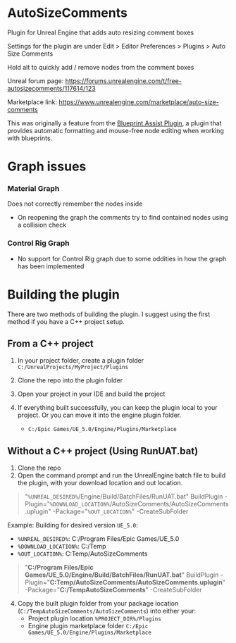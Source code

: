 # AutoSizeComments
Plugin for Unreal Engine that adds auto resizing comment boxes

Settings for the plugin are under Edit > Editor Preferences > Plugins > Auto Size Comments

Hold alt to quickly add / remove nodes from the comment boxes

Unreal forum page: https://forums.unrealengine.com/t/free-autosizecomments/117614/123

Marketplace link: https://www.unrealengine.com/marketplace/auto-size-comments

This was originally a feature from the [Blueprint Assist Plugin](https://www.unrealengine.com/marketplace/en-US/product/blueprint-assist), a plugin that provides automatic formatting and mouse-free node editing when working with blueprints.

# Graph issues

### Material Graph

Does not correctly remember the nodes inside
* On reopening the graph the comments try to find contained nodes using a collision check

### Control Rig Graph
* No support for Control Rig graph due to some oddities in how the graph has been implemented

# Building the plugin

There are two methods of building the plugin. I suggest using the first method if you have a C++ project setup.

## From a C++ project

1. In your project folder, create a plugin folder `C:/UnrealProjects/MyProject/Plugins`

1. Clone the repo into the plugin folder

1. Open your project in your IDE and build the project

1. If everything built successfully, you can keep the plugin local to your project. Or you can move it into the engine plugin folder. 
    * `C:/Epic Games/UE_5.0/Engine/Plugins/Marketplace`

## Without a C++ project (Using RunUAT.bat)

1. Clone the repo
1. Open the command prompt and run the UnrealEngine batch file to build the plugin, with your download location and out location.

> "`%UNREAL_DESIRED%`/Engine/Build/BatchFiles/RunUAT.bat" BuildPlugin -Plugin="`%DOWNLOAD_LOCATION%`/AutoSizeComments/AutoSizeComments.uplugin" -Package="`%OUT_LOCATION%`" -CreateSubFolder

Example: Building for desired version `UE_5.0`:

* `%UNREAL_DESIRED%`: C:/Program Files/Epic Games/UE_5.0
* `%DOWNLOAD_LOCATION%`: C:/Temp
* `%OUT_LOCATION%`: C:Temp/AutoSizeComments

> "**C:/Program Files/Epic Games/UE_5.0/Engine/Build/BatchFiles/RunUAT.bat**" BuildPlugin -Plugin="**C:Temp/AutoSizeComments/AutoSizeComments.uplugin**" -Package="**C:/TempAutoSizeComments**" -CreateSubFolder

4. Copy the built plugin folder from your package location (`C:/TempAutoSizeComments/AutoSizeComments`) into either your:
    * Project plugin location `%PROJECT_DIR%/Plugins`
    * Engine plugin marketplace folder `C:/Epic Games/UE_5.0/Engine/Plugins/Marketplace`
